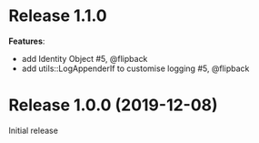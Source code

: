 # Release 1.1.0 

**Features**:

* add Identity Object #5, @flipback
* add utils::LogAppenderIf to customise logging #5, @flipback

# Release 1.0.0 (2019-12-08)

Initial release

